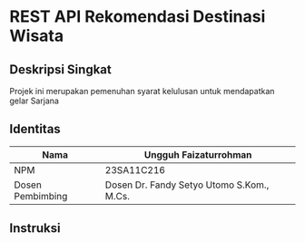 # REST API Rekomendasi Destinasi Wisata

## Deskripsi Singkat
Projek ini merupakan pemenuhan syarat kelulusan untuk mendapatkan gelar Sarjana

## Identitas
| Nama    | Ungguh Faizaturrohman |
| -------- | ------- |
| NPM  | 23SA11C216    |
| Dosen Pembimbing | Dosen Dr. Fandy Setyo Utomo S.Kom., M.Cs.     |

## Instruksi